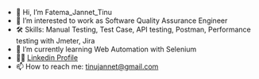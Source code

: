 - 👋 Hi, I’m Fatema_Jannet_Tinu
- 👀 I’m interested to work as Software Quality Assurance Engineer
- 🛠 Skills: Manual Testing, Test Case, API testing, Postman, Performance testing with Jmeter, Jira
- 🌱 I’m currently learning Web Automation with Selenium
- 👩‍💻 [Linkedin Profile](https://www.linkedin.com/in/fatema-jannet-57271b283/)
- 📫 How to reach me: tinujannet@gmail.com

<!---
tinu-fatema2023/tinu-fatema2023 is a ✨ special ✨ repository because its `README.md` (this file) appears on your GitHub profile.
You can click the Preview link to take a look at your changes.
--->
